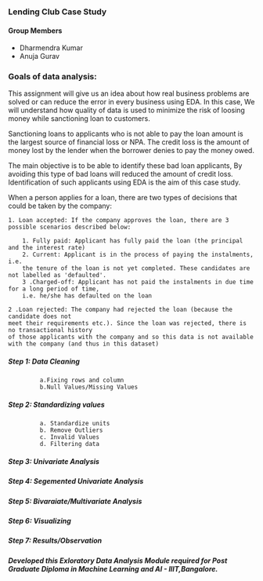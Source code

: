 ### Lending Club Case Study
#### Group Members
- Dharmendra Kumar
- Anuja Gurav
### Goals of data analysis:  

This assignment will give us an idea about how real business problems are solved or can 
reduce the error in every business using EDA. In this case, 
We will understand how quality of data is used to minimize the risk of 
loosing money while sanctioning loan to customers.

Sanctioning loans to applicants who is not able to pay the loan amount is the largest 
source of financial loss or NPA. The credit loss is the amount of money lost by the lender 
when the borrower denies to pay the money owed.  

The main objective is to be able to identify these bad loan applicants, 
By avoiding this type of bad loans will reduced the amount of credit loss. 
Identification of such applicants using EDA is the aim of this case study.   

When a person applies for a loan, there are two types of decisions that could be taken by the company:

    1. Loan accepted: If the company approves the loan, there are 3 possible scenarios described below:

        1. Fully paid: Applicant has fully paid the loan (the principal and the interest rate)
        2. Current: Applicant is in the process of paying the instalments, i.e. 
        the tenure of the loan is not yet completed. These candidates are not labelled as 'defaulted'.
        3 .Charged-off: Applicant has not paid the instalments in due time for a long period of time, 
        i.e. he/she has defaulted on the loan 
        
    2 .Loan rejected: The company had rejected the loan (because the candidate does not 
    meet their requirements etc.). Since the loan was rejected, there is no transactional history 
    of those applicants with the company and so this data is not available with the company (and thus in this dataset)

##### Step 1: Data Cleaning
             a.Fixing rows and column
             b.Null Values/Missing Values
##### Step 2: Standardizing values
             a. Standardize units
             b. Remove Outliers
             c. Invalid Values
             d. Filtering data
##### Step 3: Univariate Analysis
##### Step 4: Segemented Univariate Analysis
##### Step 5: Bivaraiate/Multivariate Analysis
##### Step 6: Visualizing
##### Step 7: Results/Observation




##### Developed this Exloratory Data Analysis Module required for Post Graduate Diploma in Machine Learning and AI - IIIT,Bangalore.

